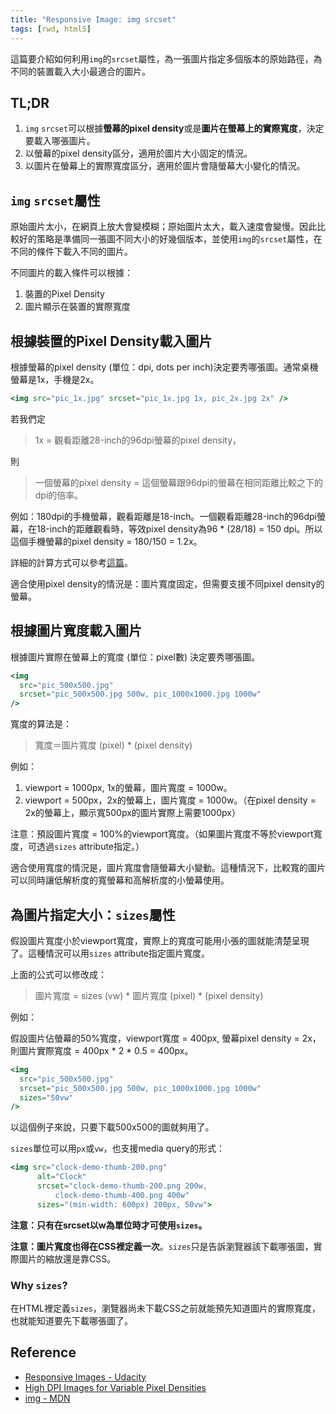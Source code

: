 ```yaml
---
title: "Responsive Image: img srcset"
tags: [rwd, html5]
---
```


這篇要介紹如何利用`img`的`srcset`屬性，為一張圖片指定多個版本的原始路徑，為不同的裝置載入大小最適合的圖片。

## TL;DR

1. `img` `srcset`可以根據**螢幕的pixel density**或是**圖片在螢幕上的實際寬度**，決定要載入哪張圖片。
2. 以螢幕的pixel density區分，適用於圖片大小固定的情況。
3. 以圖片在螢幕上的實際寬度區分，適用於圖片會隨螢幕大小變化的情況。

## `img` `srcset`屬性

原始圖片太小，在網頁上放大會變模糊；原始圖片太大，載入速度會變慢。因此比較好的策略是準備同一張圖不同大小的好幾個版本，並使用`img`的`srcset`屬性，在不同的條件下載入不同的圖片。

不同圖片的載入條件可以根據：

1. 裝置的Pixel Density
2. 圖片顯示在裝置的實際寬度

## 根據裝置的Pixel Density載入圖片

根據螢幕的pixel density (單位：dpi, dots per inch)決定要秀哪張圖。通常桌機螢幕是1x，手機是2x。

~~~jsx
<img src="pic_1x.jpg" srcset="pic_1x.jpg 1x, pic_2x.jpg 2x" />
~~~

若我們定

> 1x = 觀看距離28-inch的96dpi螢幕的pixel density，

則

> 一個螢幕的pixel density = 這個螢幕跟96dpi的螢幕在相同距離比較之下的dpi的倍率。

例如：180dpi的手機螢幕，觀看距離是18-inch。一個觀看距離28-inch的96dpi螢幕，在18-inch的距離觀看時，等效pixel density為96 * (28/18) = 150 dpi。所以這個手機螢幕的pixel density = 180/150 = 1.2x。

詳細的計算方式可以參考[這篇](https://www.html5rocks.com/en/mobile/high-dpi/)。

適合使用pixel density的情況是：圖片寬度固定，但需要支援不同pixel density的螢幕。

## 根據圖片寬度載入圖片

根據圖片實際在螢幕上的寬度 (單位：pixel數) 決定要秀哪張圖。

~~~jsx
<img
  src="pic_500x500.jpg"
  srcset="pic_500x500.jpg 500w, pic_1000x1000.jpg 1000w"
/>
~~~

寬度的算法是：

> 寬度＝圖片寬度 (pixel) * (pixel density)

例如：

1. viewport = 1000px, 1x的螢幕，圖片寬度 = 1000w。
2. viewport = 500px，2x的螢幕上，圖片寬度 = 1000w。（在pixel density = 2x的螢幕上，顯示寬500px的圖片實際上需要1000px）

注意：預設圖片寬度 = 100%的viewport寬度。（如果圖片寬度不等於viewport寬度，可透過`sizes` attribute指定。）

適合使用寬度的情況是，圖片寬度會隨螢幕大小變動。這種情況下，比較寬的圖片可以同時讓低解析度的寬螢幕和高解析度的小螢幕使用。

## 為圖片指定大小：`sizes`屬性

假設圖片寬度小於viewport寬度，實際上的寬度可能用小張的圖就能清楚呈現了。這種情況可以用`sizes` attribute指定圖片寬度。

上面的公式可以修改成：

> 圖片寬度 = sizes (vw) * 圖片寬度 (pixel) * (pixel density)

例如：

假設圖片佔螢幕的50%寬度，viewport寬度 = 400px, 螢幕pixel density = 2x，則圖片實際寬度 = 400px * 2 * 0.5 = 400px。

~~~jsx
<img
  src="pic_500x500.jpg"
  srcset="pic_500x500.jpg 500w, pic_1000x1000.jpg 1000w"
  sizes="50vw"
/>
~~~

以這個例子來說，只要下載500x500的圖就夠用了。

`sizes`單位可以用`px`或`vw`，也支援media query的形式：

~~~jsx
<img src="clock-demo-thumb-200.png" 
      alt="Clock" 
      srcset="clock-demo-thumb-200.png 200w,
          clock-demo-thumb-400.png 400w"
      sizes="(min-width: 600px) 200px, 50vw">
~~~

**注意：只有在srcset以w為單位時才可使用`sizes`。**

**注意：圖片寬度也得在CSS裡定義一次**。`sizes`只是告訴瀏覽器該下載哪張圖，實際圖片的縮放還是靠CSS。

### Why `sizes`?

在HTML裡定義`sizes`，瀏覽器尚未下載CSS之前就能預先知道圖片的實際寬度，也就能知道要先下載哪張圖了。

## Reference

* [Responsive Images - Udacity](https://classroom.udacity.com/courses/ud882)
* [High DPI Images for Variable Pixel Densities](https://www.html5rocks.com/en/mobile/high-dpi/)
* [img - MDN](https://developer.mozilla.org/en-US/docs/Web/HTML/Element/img#Example_4_Using_the_srcset_and_sizes_attributes)
